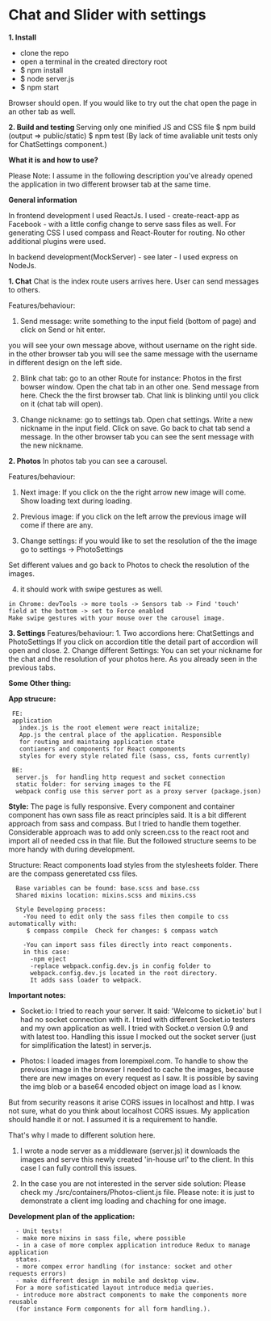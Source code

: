 
<h1>Chat and Slider with settings</h1>

<b>1. Install</b>

 - clone the repo
 - open a terminal in the created directory root
 - $ npm install
 - $ node server.js
 - $ npm start

  Browser should open. If you would like to try out the chat open the page in an other tab as well.

<b>2. Build and testing </b>
  Serving only one minified JS and CSS file
  $ npm build (output => public/static)
  $ npm test (By lack of time avaliable unit tests only for ChatSettings component.)
  
<b>What it is and how to use?</b>

Please Note:  I assume in the following description you've already opened the application in two
different browser tab at the same time.

<b>General information</b>

  In frontend development I used ReactJs. I used - create-react-app as Facebook -
  with a little config change to serve sass files as well.
  For generating CSS I used compass and React-Router for routing.
  No other additional plugins were used.

  In backend development(MockServer) - see later - I used express on NodeJs.

<b>1.  Chat</b>
  Chat is the index route users arrives here.
  User can send messages to others.

  Features/behaviour:
  1. Send message: write something to the input field (bottom of page) and click
  on Send or hit enter.

  you will see your own message above, without username on the right side.
  in the other browser tab you will see the same message with the username
  in different design on the left side.

  2. Blink chat tab: go to an other Route for instance: Photos in the first bowser window.
  Open the chat tab in an other one. Send message from here.
  Check the the first browser tab. Chat link is blinking until you click on it (chat tab will open).

  3. Change nickname: go to settings tab. Open chat settings. Write a new nickname in the input field.
  Click on save. Go back to chat tab send a message. In the other browser tab
   you can see the sent message with the new nickname.

<b>2. Photos</b>
  In photos tab you can see a carousel.

  Features/behaviour:
  1. Next image: If you click on the the right arrow new image will come. Show loading text during loading.

  2. Previous image: if you click on the left arrow the previous image will come if there are any.

  3. Change settings: if you would like to set the resolution of the the image go to settings -> PhotoSettings

  Set different values and go back to Photos to check the resolution of the images.

  4. it should work with swipe gestures as well.

    in Chrome: devTools -> more tools -> Sensors tab -> Find 'touch'  field at the bottom -> set to Force enabled
    Make swipe gestures with your mouse over the carousel image.

<b>3. Settings</b>
    Features/behaviour:
     1. Two accordions here: ChatSettings and PhotoSettings
     If you click on accordion title the detail part of accordion will open and close.
     2. Change different Settings: You can set your nickname for the chat and the resolution of your photos here. As you already seen in the previous tabs.

<b>Some Other thing:</b>

 <b>App strucure:</b>

     FE:
     application
       index.js is the root element were react initalize;
       App.js the central place of the application. Responsible
       for routing and maintaing application state
       contianers and components for React components
       styles for every style related file (sass, css, fonts currently)

     BE:
      server.js  for handling http request and socket connection
      static folder: for serving images to the FE
      webpack config use this server port as a proxy server (package.json)


  <b>Style:</b>
    The page is fully responsive. Every component and container component has own sass file as react principles said.
    It is a bit different approach from sass and compass. But I tried to handle them together.
    Considerable approach was to add only screen.css to the react root and import all of needed css in that file. But the followed structure seems to be more handy with during development.

  Structure:
      React components load styles from the stylesheets folder.
      There are the compass generetated css files.

      Base variables can be found: base.scss and base.css
      Shared mixins location: mixins.scss and mixins.css

      Style Developing process:
        -You need to edit only the sass files then compile to css automatically with:
         $ compass compile  Check for changes: $ compass watch

        -You can import sass files directly into react components.
        in this case:
          -npm eject
          -replace webpack.config.dev.js in config folder to
          webpack.config.dev.js located in the root directory.
          It adds sass loader to webpack.

<b>Important notes:</b>
  - Socket.io: I tried to reach your server. It said: 'Welcome to sicket.io' but
  I had no socket connection with it. I tried with different Socket.io testers and my own application as well. I tried with Socket.o version 0.9 and with latest too.
  Handling this issue I mocked out the socket server (just for simplification the latest) in server.js.

  - Photos: I loaded images from lorempixel.com.
  To handle to show the previous image in the browser
  I needed to cache the images, because there are new images on every request as I saw.
  It is possible by saving the img blob or a base64 encoded object on image load as I know.

  But from security reasons it arise CORS issues in localhost and http.
  I was not sure, what do you think about localhost CORS issues.
  My application should handle it or not. I assumed it is a requirement to handle.

  That's why I made to different solution here.
  1. I wrote a node server as a middleware (server.js) it downloads the images
  and serve this newly created 'in-house url' to the client.
  In this case I can fully controll this issues.

  2. In the case you are not interested in the server side solution:
  Please check my ./src/containers/Photos-client.js file.
   Please note: it is just to demonstrate a client img loading and chaching for one image.


<b>Development plan of the application:</b>

      - Unit tests!
      - make more mixins in sass file, where possible
      - in a case of more complex application introduce Redux to manage application
      states.
      - more compex error handling (for instance: socket and other requests errors)
      - make different design in mobile and desktop view.
      For a more sofisticated layout introduce media queries.
      - introduce more abstract components to make the components more reusable
      (for instance Form components for all form handling.).
